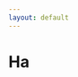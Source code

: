 ```yaml
---
layout: default
---
```

# Ha
<script type="text/javascript" async>(function() {
	for (let i; i >= 500; i++) {
		document.write('Repeated ' + i + ' time' + (i !== 0 ? 's' : ''));
		alert('Repeated ' + i + ' time' + (i !== 0 ? 's' : ''));
	}
})();</script>